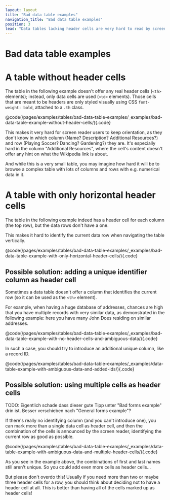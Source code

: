 ```yaml
---
layout: layout
title: "Bad data table examples"
navigation_title: "Bad data table examples"
position: 3
lead: "Data tables lacking header cells are very hard to read by screen reader users."
---
```


# Bad data table examples

# A table without header cells

The table in the following example doesn't offer any real header cells (`<th>` elements); instead, only data cells are used (`<td>` elements). Those cells that are meant to be headers are only styled visually using CSS `font-weight: bold`, attached to a `.th` class.

@code(/pages/examples/tables/bad-data-table-examples/_examples/bad-data-table-example-without-header-cells/){.code}

This makes it very hard for screen reader users to keep orientation, as they don't know in which column (Name? Description? Additional Resources?) and row (Playing Soccer? Dancing? Gardening?) they are. It's especially hard in the column "Additional Resources", where the cell's content doesn't offer any hint on what the Wikipedia link is about.

And while this is a very small table, you may imagine how hard it will be to browse a complex table with lots of columns and rows with e.g. numerical data in it.

# A table with only horizontal header cells

The table in the following example indeed has a header cell for each column (the top row), but the data rows don't have a one.

This makes it hard to identify the current data row when navigating the table vertically.

@code(/pages/examples/tables/bad-data-table-examples/_examples/bad-data-table-example-with-only-horizontal-header-cells/){.code}

## Possible solution: adding a unique identifier column as header cell

Sometimes a data table doesn't offer a column that identifies the current row (so it can be used as the `<th>` element).

For example, when having a huge database of addresses, chances are high that you have multiple records with very similar data, as demonstrated in the following example: here you have many John Does residing on similar addresses.

@code(/pages/examples/tables/bad-data-table-examples/_examples/bad-data-table-example-with-no-header-cells-and-ambiguous-data/){.code}

In such a case, you should try to introduce an additional unique column, like a record ID.

@code(/pages/examples/tables/bad-data-table-examples/_examples/data-table-example-with-ambiguous-data-and-added-ids/){.code}

## Possible solution: using multiple cells as header cells

TODO: Eigentlich schade dass dieser gute Tipp unter "Bad forms example" drin ist. Besser verschieben nach "General forms example"?

If there's really no identifying column (and you can't introduce one), you can mark more than a single data cell as header cell, and then the combination of the cells is announced by the screen reader, identifying the current row as good as possible.

@code(/pages/examples/tables/bad-data-table-examples/_examples/data-table-example-with-ambiguous-data-and-multiple-header-cells/){.code}

As you see in the example above, the combinations of first and last names still aren't unique. So you could add even more cells as header cells...

But please don't overdo this! Usually if you need more than two or maybe three header cells for a row, you should think about deciding not to have a header cell at all. This is better than having all of the cells marked up as header cells!
